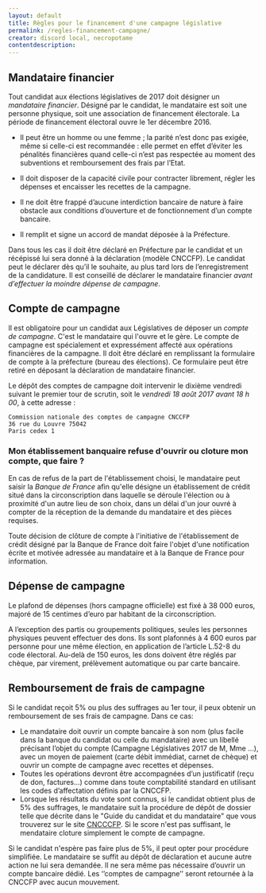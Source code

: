 ```yaml
---
layout: default
title: Règles pour le financement d'une campagne législative
permalink: /regles-financement-campagne/
creator: discord local, necropotame
contentdescription:
---
```


## Mandataire financier

Tout candidat aux élections législatives de 2017 doit désigner un *mandataire financier*. Désigné par le candidat, le mandataire est soit une personne physique, soit une association de financement électorale. La période de financement électoral ouvre le 1er décembre 2016.

- Il peut être un homme ou une femme ; la parité n’est donc pas exigée, même si celle-ci est recommandée : elle permet en effet d’éviter les pénalités financières quand celle-ci n’est pas respectée au moment des subventions et remboursement des frais par l’Etat.

- Il doit disposer de la capacité civile pour contracter librement, régler les dépenses et encaisser les recettes de la campagne.

- Il ne doit être frappé d’aucune interdiction bancaire de nature à faire obstacle aux conditions d’ouverture et de fonctionnement d’un compte bancaire.

- Il remplit et signe un accord de mandat déposée à la Préfecture.

Dans tous les cas il doit être déclaré en Préfecture par le candidat et un récépissé lui sera donné à la déclaration (modèle CNCCFP). Le candidat peut le déclarer dès qu’il le souhaite, au plus tard lors de l’enregistrement de la candidature. Il est conseillé de déclarer le mandataire financier *avant d’effectuer la moindre dépense de campagne*.

## Compte de campagne

Il est obligatoire pour un candidat aux Législatives de déposer un *compte de campagne*. C'est le mandataire qui l'ouvre et le gère. Le compte de campagne est spécialement et expressément affecté aux opérations financières de la campagne. Il doit être déclaré en remplissant la formulaire de compte à la préfecture (bureau des élections). Ce formulaire peut être retiré en déposant la déclaration de mandataire financier.

Le dépôt des comptes de campagne doit intervenir le dixième vendredi suivant le premier tour de scrutin, soit le *vendredi 18 août 2017 avant 18 h 00*, à cette adresse : 

```
Commission nationale des comptes de campagne CNCCFP 
36 rue du Louvre 75042 
Paris cedex 1
```

### Mon établissement banquaire refuse d'ouvrir ou cloture mon compte, que faire ?

En cas de refus de la part de l'établissement choisi, le mandataire peut saisir la *Banque de France* afin qu'elle désigne un établissement de crédit situé dans la circonscription dans laquelle se déroule l'élection ou à proximité d'un autre lieu de son choix, dans un délai d'un jour ouvré à compter de la réception de la demande du mandataire et des pièces requises.

Toute décision de clôture de compte à l'initiative de l'établissement de crédit désigné par la Banque de France doit faire l'objet d'une notification écrite et motivée adressée au mandataire et à la Banque de France pour information. 

## Dépense de campagne

Le plafond de dépenses (hors campagne officielle) est fixé à 38 000 euros, majoré de 15 centimes d’euro par habitant de la circonscription.

A l’exception des partis ou groupements politiques, seules les personnes physiques peuvent effectuer des dons. Ils sont plafonnés à 4 600 euros par personne pour une même élection, en application de l’article L.52-8 du code électoral. Au-delà de 150 euros, les dons doivent être réglés par chèque, par virement, prélèvement automatique ou par carte bancaire.



## Remboursement de frais de campagne

Si le candidat reçoit 5% ou plus des suffrages au 1er tour, il peux obtenir un remboursement de ses frais de campagne. Dans ce cas:

- Le mandataire doit ouvrir un compte bancaire à son nom (plus facile dans la banque du candidat ou celle du mandataire) avec un libellé précisant l’objet du compte (Campagne Législatives 2017 de M, Mme ...), avec un moyen de paiement (carte débit immédiat, carnet de chèque) et ouvrir un compte de campagne avec recettes et dépenses.
- Toutes les opérations devront être accompagnées d’un justificatif (reçu de don, factures...) comme dans toute comptabilité standard en utilisant les codes d’affectation définis par la CNCCFP.
- Lorsque les résultats du vote sont connus, si le candidat obtient plus de 5% des suffrages, le mandataire suit la procédure de dépôt de dossier telle que décrite dans le "Guide du candidat et du mandataire" que vous trouverez sur le site [CNCCCFP](http://www.cnccfp.fr/index.php?art=734). Si le score n'est pas suffisant, le mendataire cloture simplement le compte de campagne.

Si le candidat n'espère pas faire plus de 5%, il peut opter pour procédure simplifiée. Le mandataire se suffit au dépôt de déclaration et aucune autre action ne lui sera demandée. Il ne sera même pas nécessaire d’ouvrir un compte bancaire dédié. Les ‘’comptes de campagne’’ seront retournée à la CNCCFP avec aucun mouvement.

